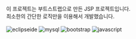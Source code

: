 이 프로젝트는 부트스트랩으로 만든 JSP 프로젝트입니다. <br>
최소한의 간단한 로직만을 이용해서 개발했습니다.
</br>
</br>
![eclipseide](https://img.shields.io/badge/eclipseide-444444?style=for-the-badge&logo=eclipseide&logoColor=#525C86)
![mysql](https://img.shields.io/badge/mysql-ffffff?style=for-the-badge&logo=mysql)
![bootstrap](https://img.shields.io/badge/mysql-444444?style=for-the-badge&logo=bootstrap)
![javascript](https://img.shields.io/badge/mysql-ffffff?style=for-the-badge&logo=javascript)
